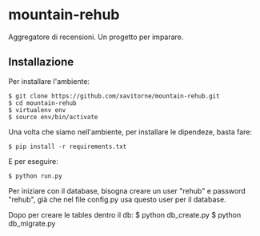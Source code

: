 mountain-rehub
==============

Aggregatore di recensioni. Un progetto per imparare.

## Installazione


Per installare l'ambiente:

    $ git clone https://github.com/xavitorne/mountain-rehub.git
    $ cd mountain-rehub
    $ virtualenv env
    $ source env/bin/activate
    

Una volta che siamo nell'ambiente, per installare le dipendeze, basta fare:

    $ pip install -r requirements.txt

E per eseguire:

    $ python run.py

 
Per iniziare con il database, bisogna creare un user "rehub" e password "rehub", già che nel file config.py usa questo user per il database. 

Dopo per creare le tables dentro il db:
    $ python db_create.py
    $ python db_migrate.py



